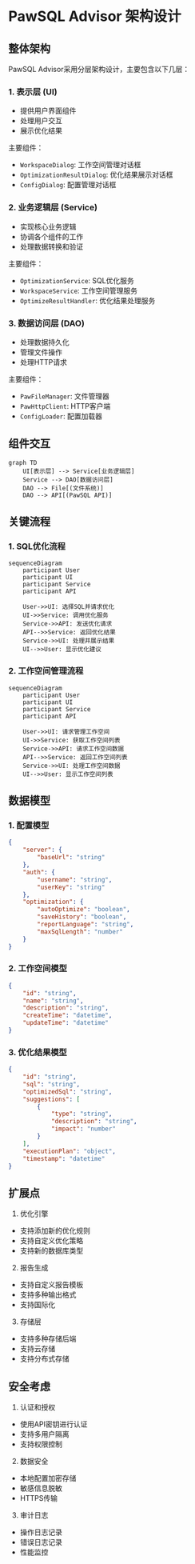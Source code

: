 # PawSQL Advisor 架构设计

## 整体架构

PawSQL Advisor采用分层架构设计，主要包含以下几层：

### 1. 表示层 (UI)
- 提供用户界面组件
- 处理用户交互
- 展示优化结果

主要组件：
- `WorkspaceDialog`: 工作空间管理对话框
- `OptimizationResultDialog`: 优化结果展示对话框
- `ConfigDialog`: 配置管理对话框

### 2. 业务逻辑层 (Service)
- 实现核心业务逻辑
- 协调各个组件的工作
- 处理数据转换和验证

主要组件：
- `OptimizationService`: SQL优化服务
- `WorkspaceService`: 工作空间管理服务
- `OptimizeResultHandler`: 优化结果处理服务

### 3. 数据访问层 (DAO)
- 处理数据持久化
- 管理文件操作
- 处理HTTP请求

主要组件：
- `PawFileManager`: 文件管理器
- `PawHttpClient`: HTTP客户端
- `ConfigLoader`: 配置加载器

## 组件交互

```mermaid
graph TD
    UI[表示层] --> Service[业务逻辑层]
    Service --> DAO[数据访问层]
    DAO --> File[(文件系统)]
    DAO --> API[(PawSQL API)]
```

## 关键流程

### 1. SQL优化流程

```mermaid
sequenceDiagram
    participant User
    participant UI
    participant Service
    participant API
    
    User->>UI: 选择SQL并请求优化
    UI->>Service: 调用优化服务
    Service->>API: 发送优化请求
    API-->>Service: 返回优化结果
    Service->>UI: 处理并展示结果
    UI-->>User: 显示优化建议
```

### 2. 工作空间管理流程

```mermaid
sequenceDiagram
    participant User
    participant UI
    participant Service
    participant API
    
    User->>UI: 请求管理工作空间
    UI->>Service: 获取工作空间列表
    Service->>API: 请求工作空间数据
    API-->>Service: 返回工作空间列表
    Service->>UI: 处理工作空间数据
    UI-->>User: 显示工作空间列表
```

## 数据模型

### 1. 配置模型
```json
{
    "server": {
        "baseUrl": "string"
    },
    "auth": {
        "username": "string",
        "userKey": "string"
    },
    "optimization": {
        "autoOptimize": "boolean",
        "saveHistory": "boolean",
        "reportLanguage": "string",
        "maxSqlLength": "number"
    }
}
```

### 2. 工作空间模型
```json
{
    "id": "string",
    "name": "string",
    "description": "string",
    "createTime": "datetime",
    "updateTime": "datetime"
}
```

### 3. 优化结果模型
```json
{
    "id": "string",
    "sql": "string",
    "optimizedSql": "string",
    "suggestions": [
        {
            "type": "string",
            "description": "string",
            "impact": "number"
        }
    ],
    "executionPlan": "object",
    "timestamp": "datetime"
}
```

## 扩展点

1. 优化引擎
- 支持添加新的优化规则
- 支持自定义优化策略
- 支持新的数据库类型

2. 报告生成
- 支持自定义报告模板
- 支持多种输出格式
- 支持国际化

3. 存储层
- 支持多种存储后端
- 支持云存储
- 支持分布式存储

## 安全考虑

1. 认证和授权
- 使用API密钥进行认证
- 支持多用户隔离
- 支持权限控制

2. 数据安全
- 本地配置加密存储
- 敏感信息脱敏
- HTTPS传输

3. 审计日志
- 操作日志记录
- 错误日志记录
- 性能监控

